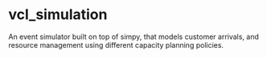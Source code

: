 vcl_simulation
==============
An event simulator built on top of simpy, that models customer arrivals, and resource management using different capacity planning policies.

